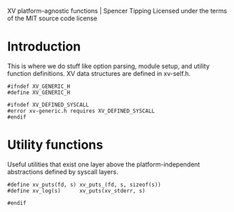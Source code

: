XV platform-agnostic functions | Spencer Tipping
Licensed under the terms of the MIT source code license

# Introduction

This is where we do stuff like option parsing, module setup, and utility
function definitions. XV data structures are defined in xv-self.h.

    #ifndef XV_GENERIC_H
    #define XV_GENERIC_H

    #ifndef XV_DEFINED_SYSCALL
    #error xv-generic.h requires XV_DEFINED_SYSCALL
    #endif

# Utility functions

Useful utilities that exist one layer above the platform-independent
abstractions defined by syscall layers.

    #define xv_puts(fd, s) xv_puts_(fd, s, sizeof(s))
    #define xv_log(s)      xv_puts(xv_stderr, s)

    #endif